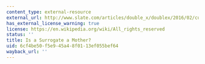 ```yaml
---
content_type: external-resource
external_url: http://www.slate.com/articles/double_x/doublex/2016/02/custody_case_over_triplets_in_california_raises_questions_about_surrogacy.html?wpsrc=kwfacebookdt&kwp_0=106037&kwp_4=516441&kwp_1=278528
has_external_license_warning: true
license: https://en.wikipedia.org/wiki/All_rights_reserved
status: ''
title: Is a Surrogate a Mother?
uid: 6cf4be50-f5e9-45a4-8f01-13ef055bef64
wayback_url: ''
---
```

